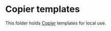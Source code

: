# Copier templates

This folder holds [Copier](https://github.com/copier-org/copier) templates for local use.



